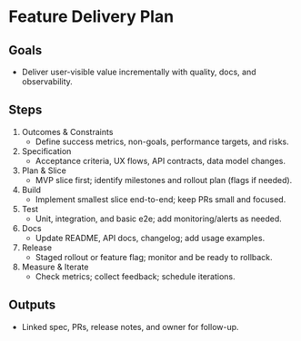 # Feature Delivery Plan

## Goals
- Deliver user-visible value incrementally with quality, docs, and observability.

## Steps
1. Outcomes & Constraints
   - Define success metrics, non-goals, performance targets, and risks.
2. Specification
   - Acceptance criteria, UX flows, API contracts, data model changes.
3. Plan & Slice
   - MVP slice first; identify milestones and rollout plan (flags if needed).
4. Build
   - Implement smallest slice end-to-end; keep PRs small and focused.
5. Test
   - Unit, integration, and basic e2e; add monitoring/alerts as needed.
6. Docs
   - Update README, API docs, changelog; add usage examples.
7. Release
   - Staged rollout or feature flag; monitor and be ready to rollback.
8. Measure & Iterate
   - Check metrics; collect feedback; schedule iterations.

## Outputs
- Linked spec, PRs, release notes, and owner for follow-up.

